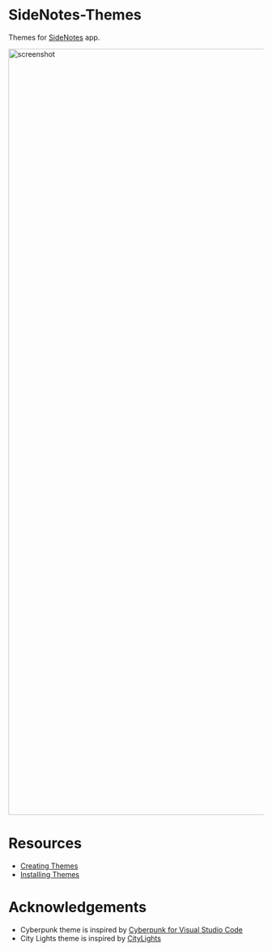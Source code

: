 # SideNotes-Themes
Themes for [SideNotes](https://www.apptorium.com/sidenotes) app.

<img width="1512" alt="screenshot" src="https://user-images.githubusercontent.com/868275/173192365-dfde50e9-8ae7-49e1-b520-8ab33370959b.png">


# Resources
* [Creating Themes](https://www.apptorium.com/sidenotes/articles/creating-themes)
* [Installing Themes](https://www.apptorium.com/sidenotes/tips/how-to-install-themes)

# Acknowledgements
* Cyberpunk theme is inspired by [Cyberpunk for Visual Studio Code](https://github.com/prometheux-ar/cyberpunk)
* City Lights theme is inspired by [CityLights](https://citylights.xyz)
